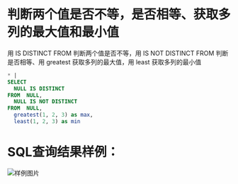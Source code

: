 # 判断两个值是否不等，是否相等、获取多列的最大值和最小值

用 IS DISTINCT FROM 判断两个值是否不等，用 IS NOT DISTINCT FROM 判断是否相等、用 greatest 获取多列的最大值，用 least 获取多列的最小值



```SQL
* |
SELECT
  NULL IS DISTINCT
FROM  NULL,
  NULL IS NOT DISTINCT
FROM  NULL,
  greatest(1, 2, 3) as max,
  least(1, 2, 3) as min
```

# SQL查询结果样例：

![样例图片](https://img.alicdn.com/tfs/TB1PtkQcyDsXe8jSZR0XXXK6FXa-620-242.png)